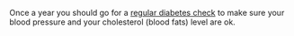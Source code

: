 Once a year you should go for a [regular diabetes check](going-for-regular-check-ups)
to make sure your blood pressure and your cholesterol (blood fats) level are ok.
